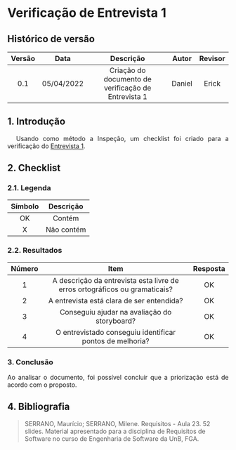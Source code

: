 # Verificação de Entrevista 1

## Histórico de versão

|Versão | Data | Descrição | Autor|  Revisor |
| :--: | :--: | :--: | :--: | :--:  |
| 0.1 | 05/04/2022  | Criação do documento de verificação de Entrevista 1 | Daniel |  Erick |

## 1. Introdução
<p style="text-indent: 20px; text-align: justify">
Usando como método a Inspeção, um checklist foi criado para a verificação do <a href="https://interacao-humano-computador.github.io/2021.2-Cebraspe/Avalia%C3%A7%C3%A3o_desenvolvimento/Nivel1/entrevista1/" target="_blank">Entrevista 1</a>.

## 2. Checklist

### 2.1. Legenda

| Símbolo | Descrição |
| :-----: | :-------: |
| OK  | Contém  |
| X | Não contém  |

### 2.2. Resultados

| Número | Item | Resposta |
|:----:|:----:|:----:|
|1|A descrição da entrevista esta livre de erros ortográficos ou gramaticais?|OK|
|2|A entrevista está clara de ser entendida?|OK|
|3|Conseguiu ajudar na avaliação do storyboard?|OK|
|4|O entrevistado conseguiu identificar pontos de melhoria?|OK|

### 3. Conclusão
<p style="text-align: justify;">Ao analisar o documento, foi possível concluir que a priorização está de acordo com o proposto.
</p>

## 4. Bibliografia

> SERRANO, Maurício; SERRANO, Milene. Requisitos - Aula 23. 52 slides. Material apresentado para a disciplina de Requisitos de Software no curso de Engenharia de Software da UnB, FGA.

